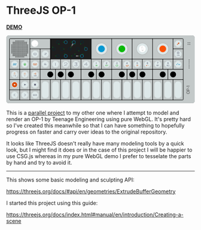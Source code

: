 # ThreeJS OP-1

[**DEMO**](https://tomashubelbauer.github.io/three-op-1)

![](op-1.png)

This is a [parallel project](https://github.com/TomasHubelbauer/webgl-op-1) to
my other one where I attempt to model and render an OP-1 by Teenage Engineering
using pure WebGL. It's pretty hard so I've created this meanwhile so that I can
have something to hopefully progress on faster and carry over ideas to the
original repository.

It looks like ThreeJS doesn't really have many modeling tools by a quick look,
but I might find it does or in the case of this project I will be happier to use
CSG.js whereas in my pure WebGL demo I prefer to tesselate the parts by hand and
try to avoid it.

---

This shows some basic modeling and sculpting API:

https://threejs.org/docs/#api/en/geometries/ExtrudeBufferGeometry

I started this project using this guide:

https://threejs.org/docs/index.html#manual/en/introduction/Creating-a-scene
